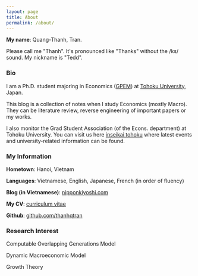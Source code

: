 ```yaml
---
layout: page
title: About
permalink: /about/
---
```



**My name**: Quang-Thanh, Tran.

Please call me "Thanh". It's pronounced like "Thanks" without the /ks/ sound. My nickname is "Tedd".

### Bio


I am a Ph.D. student majoring in Economics ([GPEM](https://www.econ.tohoku.ac.jp/english/page-gpem.html)) at [Tohoku University](https://www.timeshighereducation.com/world-university-rankings/tohoku-university), Japan.

This blog is a collection of notes when I study Economics (mostly Macro). They can be literature review, reverse engineering of important papers or my works.

I also monitor the Grad Student Association (of the Econs. department) at Tohoku University. You can visit us here [inseikai tohoku](inseikaitohoku.wordpress.com) where latest events and university-related information can be found.

### My Information

**Hometown**: Hanoi, Vietnam

**Languages**: Vietnamese, English, Japanese, French (in order of fluency)

**Blog (in Vietnamese)**: [nipponkiyoshi.com](https://nipponkiyoshi.com)

**My CV**: [curriculum vitae](https://thanhqtran.github.io/cv/)

**Github**: [github.com/thanhqtran](https://github.com/thanhqtran) 

### Research Interest

Computable Overlapping Generations Model

Dynamic Macroeconomic Model

Growth Theory